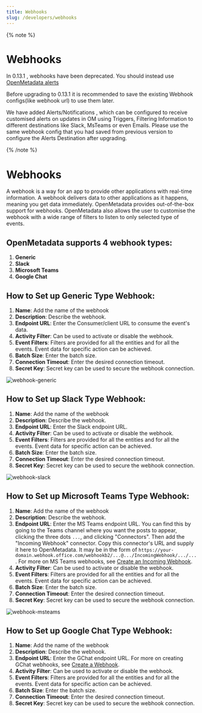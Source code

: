 ```yaml
---
title: Webhooks
slug: /developers/webhooks
---
```


{% note %}

# Webhooks

In 0.13.1 , webhooks have been deprecated. You should instead use [OpenMetadata alerts](/openmetadata/alerts-notifications)

Before upgrading to 0.13.1 it is recommended to save the existing Webhook configs(like webhook url) to use them later.

We have added Alerts/Notifications , which can be configured to receive customised alerts on updates in OM using Triggers, Filtering Information to different destinations like Slack, MsTeams or even Emails.
Please use the same webhook config that you had saved from previous version to configure the Alerts Destination after upgrading.

{% /note %}

# Webhooks

A webhook is a way for an app to provide other applications with real-time information.
A webhook delivers data to other applications as it happens, meaning you get data immediately.
OpenMetadata provides out-of-the-box support for webhooks.
OpenMetadata also allows the user to customise the webhook with a wide range of filters to listen to only selected type of events.


## OpenMetadata supports 4 webhook types:
1. **Generic**
2. **Slack**
3. **Microsoft Teams**
4. **Google Chat**

## How to Set up Generic Type Webhook:
1. **Name**: Add the name of the webhook
2. **Description**: Describe the webhook.
3. **Endpoint URL**: Enter the Consumer/client URL to consume the event's data.
4. **Activity Filter**: Can be used to activate or disable the webhook.
5. **Event Filters**: Filters are provided for all the entities and for all the events.
   Event data for specific action can be achieved.
6. **Batch Size**: Enter the batch size.
7. **Connection Timeout**: Enter the desired connection timeout.
8. **Secret Key**: Secret key can be used to secure the webhook connection.

![webhook-generic](https://user-images.githubusercontent.com/83201188/188461969-7f318869-4048-4625-a896-da88bce811c2.png)

## How to Set up Slack Type Webhook:
1. **Name**: Add the name of the webhook
2. **Description**: Describe the webhook.
3. **Endpoint URL**: Enter the Slack endpoint URL.
4. **Activity Filter**: Can be used to activate or disable the webhook.
5. **Event Filters**: Filters are provided for all the entities and for all the events.
   Event data for specific action can be achieved.
6. **Batch Size**: Enter the batch size.
7. **Connection Timeout**: Enter the desired connection timeout.
8. **Secret Key**: Secret key can be used to secure the webhook connection.

![webhook-slack](https://user-images.githubusercontent.com/83201188/188462920-2028f777-af0e-4868-b4d2-01e45f520a25.png)

## How to Set up Microsoft Teams Type Webhook:
1. **Name**: Add the name of the webhook
2. **Description**: Describe the webhook.
3. **Endpoint URL**: Enter the MS Teams endpoint URL.  You can find this by going to the Teams channel where you want the posts to appear, clicking the three dots `...`, and clicking "Connectors".  Then add the "Incoming Webhook" connector.  Copy this connector's URL and supply it here to OpenMetadata.  It may be in the form of `https://your-domain.webhook.office.com/webhookb2/...@.../IncomingWebhook/.../...`.  For more on MS Teams webhooks, see [Create an Incoming Webhook](https://learn.microsoft.com/en-us/microsoftteams/platform/webhooks-and-connectors/how-to/add-incoming-webhook).
4. **Activity Filter**: Can be used to activate or disable the webhook.
5. **Event Filters**: Filters are provided for all the entities and for all the events.
   Event data for specific action can be achieved.
6. **Batch Size**: Enter the batch size.
7. **Connection Timeout**: Enter the desired connection timeout.
8. **Secret Key**: Secret key can be used to secure the webhook connection.

![webhook-msteams](https://user-images.githubusercontent.com/83201188/188462667-bd8443ce-a07d-4742-ae5d-42da3fc2d402.png)  

## How to Set up Google Chat Type Webhook:
1. **Name**: Add the name of the webhook
2. **Description**: Describe the webhook.
3. **Endpoint URL**: Enter the GChat endpoint URL.  For more on creating GChat webhooks, see [Create a Webhook](https://developers.google.com/chat/how-tos/webhooks#create_a_webhook).
4. **Activity Filter**: Can be used to activate or disable the webhook.
5. **Event Filters**: Filters are provided for all the entities and for all the events.
   Event data for specific action can be achieved.
6. **Batch Size**: Enter the batch size.
7. **Connection Timeout**: Enter the desired connection timeout.
8. **Secret Key**: Secret key can be used to secure the webhook connection.